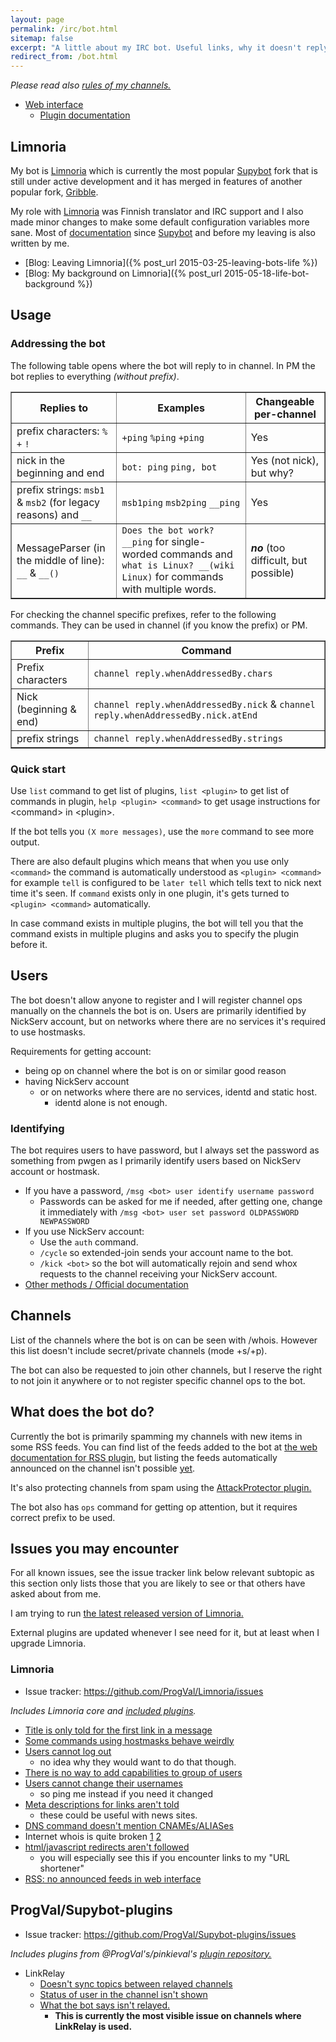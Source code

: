 ```yaml
---
layout: page
permalink: /irc/bot.html
sitemap: false
excerpt: "A little about my IRC bot. Useful links, why it doesn't reply to me, how to make it recognize me, what does it actually do?"
redirect_from: /bot.html
---
```


*Please read also [rules of my channels.](https://mikaela.info/channel.html)*

* [Web interface](https://bot.mikaela.info)
    * [Plugin documentation](https://bot.mikaela.info/plugindoc/)

## Limnoria

My bot is [Limnoria] which is currently the most popular [Supybot] fork
that is still under active development and it has merged in features of
another popular fork, [Gribble].

My role with [Limnoria] was Finnish translator and IRC support and I also
made minor changes to make some default configuration variables more sane.
Most of [documentation] since [Supybot] and before my leaving is also
written by me.

* [Blog: Leaving Limnoria]({% post_url 2015-03-25-leaving-bots-life %})
* [Blog: My background on Limnoria]({% post_url 2015-05-18-life-bot-background %})

[Supybot]:https://github.com/Supybot/Supybot
[Limnoria]:https://github.com/ProgVal/Limnoria
[Gribble]:https://github.com/nanotube/supybot_fixes
[documentation]:https://limnoria-doc.readthedocs.org/en/latest/

## Usage

### Addressing the bot

The following table opens where the bot will reply to in channel. In PM
the bot replies to everything *(without prefix)*.

<table border="1">
    <tr>
        <th>Replies to</th>
        <th>Examples</th>
        <th>Changeable per-channel</th>
    </tr>
    <tr>
        <td>prefix characters: <code>%</code> <code>+</code>
        <code>!</code></td>
        <td><code>+ping</code> <code>%ping</code> <code>+ping</code></td>
        <td>Yes</td>
    </tr>
    <tr>
        <td>nick in the beginning and end</td>
        <td><code>bot: ping</code> <code>ping, bot</code></td>
        <td>Yes (not nick), but why?</td>
    </tr>
    <tr>
        <td> prefix strings: <code>msb1</code> & <code>msb2</code>
        (for legacy reasons) and <code>__</code></td>
        <td><code>msb1ping</code> <code>msb2ping</code>
        <code>__ping</code></td>
        <td>Yes</td>
    </tr>
    <tr>
        <td>MessageParser (in the middle of line): <code>__</code> &
        <code>__()</code></td>
        <td><code>Does the bot work? __ping</code> for single-worded
        commands and <code>what is Linux? __(wiki Linux)</code> for
        commands with multiple words.</td>
         <td><strong><em>no</em></strong> (too difficult, but
         possible)</td>
    </tr>
</table>

For checking the channel specific prefixes, refer to the following
commands. They can be used in channel (if you know the prefix) or PM.

<table border="1">
    <tr>
        <th>Prefix</th>
        <th>Command</th>
    </tr>
    <tr>
        <td>Prefix characters</td>
        <td><code>channel reply.whenAddressedBy.chars</code></td>
    </tr>
    <tr>
        <td>Nick (beginning & end)</td>
        <td><code>channel reply.whenAddressedBy.nick</code> &
        <code>channel reply.whenAddressedBy.nick.atEnd</code>
    </tr>
        <td>prefix strings</td>
        <td><code>channel reply.whenAddressedBy.strings</code>
    </tr>
</table>

### Quick start

Use `list` command to get list of plugins, `list <plugin>` to get list of
commands in plugin, `help <plugin> <command>` to get usage instructions
for \<command\> in \<plugin\>.

If the bot tells you `(X more messages)`, use the `more` command to see
more output.

There are also default plugins which means that when you use only
`<command>` the command is automatically understood as `<plugin> <command>`
for example `tell` is configured to be `later tell` which tells text
to nick next time it's seen. If `command` exists only in one plugin,
it's gets turned to `<plugin> <command>` automatically.

In case command exists in multiple plugins, the bot will tell you that
the command exists in multiple plugins and asks you to specify the plugin
before it.

## Users

The bot doesn't allow anyone to register and I will register channel ops
manually on the channels the bot is on. Users are primarily identified by
NickServ account, but on networks where there are no services it's required
to use hostmasks.

Requirements for getting account:

* being op on channel where the bot is on or similar good reason
* having NickServ account
    * or on networks where there are no services, identd and static host.
        * identd alone is not enough.

### Identifying

The bot requires users to have password, but I always set the password
as something from pwgen as I primarily identify users based on NickServ
account or hostmask.

* If you have a password, `/msg <bot> user identify username password`
    * Passwords can be asked for me if needed, after getting one, change
      it immediately with `/msg <bot> user set password OLDPASSWORD NEWPASSWORD`
* If you use NickServ account:
    * Use the `auth` command.
    * `/cycle` so extended-join sends your account name to the bot.
    * `/kick <bot>` so the bot will automatically rejoin and send whox
      requests to the channel receiving your NickServ account.
* [Other methods / Official documentation](https://limnoria-doc.readthedocs.org/en/latest/use/getting_started.html#making-supybot-recognize-you)

## Channels

List of the channels where the bot is on can be seen with /whois. However
this list doesn't include secret/private channels (mode +s/+p).

The bot can also be requested to join other channels, but I reserve the
right to not join it anywhere or to not register specific channel ops
to the bot.

## What does the bot do?

Currently the bot is primarily spamming my channels with new items in some
RSS feeds. You can find list of the feeds added to the bot at
[the web documentation for RSS plugin](https://bot.mikaela.info/plugindoc/RSS/),
but  listing the feeds automatically announced on the channel isn't
possible [yet](https://github.com/ProgVal/Limnoria/issues/1085).

It's also protecting channels from spam using the [AttackProtector plugin.](https://github.com/ProgVal/Supybot-plugins/tree/master/AttackProtector)

The bot also has `ops` command for getting op attention, but it requires
correct prefix to be used.

## Issues you may encounter

For all known issues, see the issue tracker link below relevant subtopic
as this section only lists those that you are likely to see or that others
have asked about from me.

I am trying to run [the latest released version of Limnoria.](https://github.com/ProgVal/Limnoria/tags)

External plugins are updated whenever I see need for it, but at least when
I upgrade Limnoria.

### Limnoria

* Issue tracker: https://github.com/ProgVal/Limnoria/issues

*Includes Limnoria core and [included plugins](https://github.com/ProgVal/Limnoria/tree/master/plugins).*

* [Title is only told for the first link in a message](https://github.com/ProgVal/Limnoria/issues/152)
* [Some commands using hostmasks behave weirdly](https://github.com/ProgVal/Limnoria/issues/281)
* [Users cannot log out](https://github.com/ProgVal/Limnoria/issues/461)
    * no idea why they would want to do that though.
* [There is no way to add capabilities to group of users](https://github.com/ProgVal/Limnoria/issues/471)
* [Users cannot change their usernames](https://github.com/ProgVal/Limnoria/issues/616)
    * so ping me instead if you need it changed
* [Meta descriptions for links aren't told](https://github.com/ProgVal/Limnoria/issues/650)
    * these could be useful with news sites.
* [DNS command doesn't mention CNAMEs/ALIASes](https://github.com/ProgVal/Limnoria/issues/864)
* Internet whois is quite broken [1](https://github.com/ProgVal/Limnoria/issues/993) [2](https://github.com/ProgVal/Limnoria/issues/994)
* [html/javascript redirects aren't followed](https://github.com/ProgVal/Limnoria/issues/1120)
    * you will especially see this if you encounter links to my
      "URL shortener"
* [RSS: no announced feeds in web interface](https://github.com/ProgVal/Limnoria/issues/1085)

## ProgVal/Supybot-plugins

* Issue tracker: https://github.com/ProgVal/Supybot-plugins/issues

*Includes plugins from @ProgVal's/pinkieval's [plugin repository.](https://github.com/ProgVal/Supybot-plugins)*

* LinkRelay
    * [Doesn't sync topics between relayed channels](https://github.com/ProgVal/Supybot-plugins/issues/31)
    * [Status of user in the channel isn't shown](https://github.com/ProgVal/Supybot-plugins/issues/60)
    * [What the bot says isn't relayed.](https://github.com/ProgVal/Supybot-plugins/issues/288)
        * **This is currently the most visible issue on channels where
          LinkRelay is used.**
